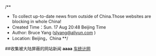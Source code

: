 ﻿/**
 * 	To collect up-to-date news from outside of China.Those websites are blocking in whole China!
 *	Created Time：Sun. 17 Aug 20:48 Beijing Time
 *	Author: Bruce Yang (slyang@aliyun.com )
 *	Location: Beijing，China
 **/

 ##收集被大陆屏蔽的网站新闻
 **aaaa**
 [车统计网](http://www.chetongji.com)
